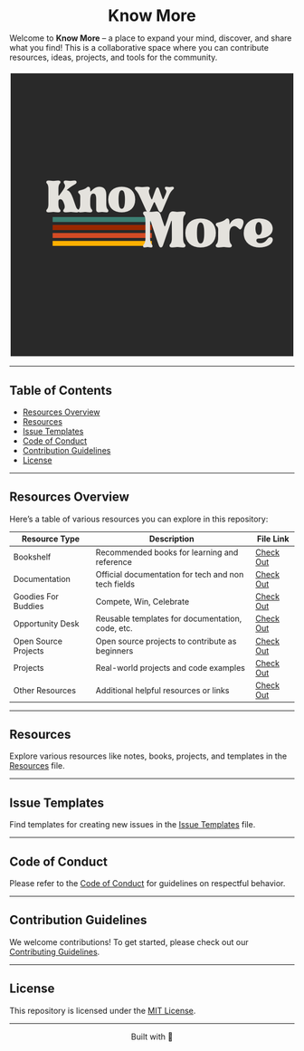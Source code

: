 <!-- Title -->
<h1 align="center" style="margin-bottom: 0;">Know More</h1>

<p style="margin-bottom: 20px;">Welcome to <b>Know More</b> – a place to expand your mind, discover, and share what you find!  
This is a collaborative space where you can contribute resources, ideas, projects, and tools for the community.</p>

<!-- Gif -->
<!--<p align="center">
  <img src="https://media1.giphy.com/media/v1.Y2lkPTc5MGI3NjExZ2ZnaG12dG04eDh3b2Y3YjZtYXdxeTh4ZWdseGRkOXd1anNoaHNxayZlcD12MV9pbnRlcm5hbF9naWZfYnlfaWQmY3Q9Zw/ufWbAUZiTZCVi/giphy.gif">
</p>-->


<div align="center">
  <img src="resources/logo.png" alt="Project Image" width="500" />
</div>


---

## Table of Contents

<!-- [Repository Structure](#repository-structure) -->
- [Resources Overview](#resources-overview)
- [Resources](#resources)
- [Issue Templates](#issue-templates)
- [Code of Conduct](#code-of-conduct)
- [Contribution Guidelines](#contribution-guidelines)
- [License](#license)
  
---

<!--## Repository Structure

```
/Know-More 
├── /resources                          # Folder containing different resource files 
│ ├── notes.md                          # Notes and learning resources 
│ ├── projects.md                       # Real-world projects 
│ ├── books.md                          # Recommended books 
│ └── templates.md                      # Reusable templates 
├── CODE_OF_CONDUCT.md                  # Code of Conduct file 
├── CONTRIBUTING.md                     # Contributing guidelines                         
├── LICENSE                             # License file 
└──README.md                            # Main entry file (overview of the repo) 
``` -->
  
## Resources Overview

Here’s a table of various resources you can explore in this repository:

| **Resource Type**       | **Description**                             | **File Link**                    |
|-------------------------|---------------------------------------------|-----------------------------------|
| Bookshelf                 | Recommended books for learning and reference  | [Check Out](https://github.com/iTusharyadav/know-more/tree/main/resources/bookshelf)         |
| Documentation                | Official documentation for tech and non tech fields | [Check Out](https://github.com/iTusharyadav/know-more/tree/main/resources/documentation)         |
| Goodies For Buddies              |  Compete, Win, Celebrate | [Check Out](https://github.com/iTusharyadav/know-more/blob/main/resources/goodies-for-buddies.md)   |
| Opportunity Desk             | Reusable templates for documentation, code, etc. | [Check Out](https://github.com/iTusharyadav/know-more/tree/main/resources/opportunity-desk) |
| Open Source Projects  | Open source projects to contribute as beginners  | [Check Out](https://github.com/iTusharyadav/know-more/blob/main/resources/open-source.md)   |\
| Projects        | Real-world projects and code examples  | [Check Out](https://github.com/iTusharyadav/know-more/tree/main/resources/projects) |
| Other Resources       | Additional helpful resources or links       | [Check Out](https://github.com/iTusharyadav/know-more/tree/main/resources) |

---

## Resources

Explore various resources like notes, books, projects, and templates in the [Resources](https://github.com/iTusharyadav/know-more/tree/main/resources) file.

---

## Issue Templates

Find templates for creating new issues in the [Issue Templates](https://github.com/iTusharyadav/know-more/tree/main/.github/ISSUE_TEMPLATE) file.

---

## Code of Conduct

Please refer to the [Code of Conduct](https://github.com/iTusharyadav/know-more/blob/main/CODE_OF_CONDUCT.md) for guidelines on respectful behavior.

---

## Contribution Guidelines

We welcome contributions! To get started, please check out our [Contributing Guidelines](https://github.com/iTusharyadav/know-more/blob/main/CONTRIBUTING.md).

---

## License

This repository is licensed under the [MIT License](LICENSE).

---
<p align="center">
  Built with 💙
</p>
